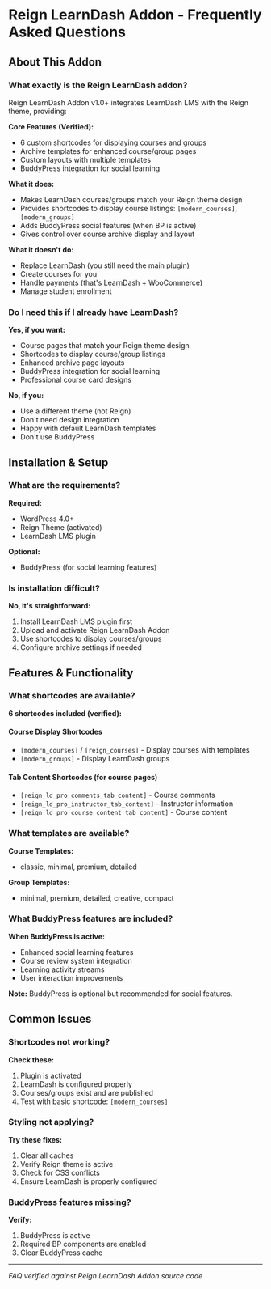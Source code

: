 # Reign LearnDash Addon - Frequently Asked Questions

## About This Addon

### What exactly is the Reign LearnDash addon?

Reign LearnDash Addon v1.0+ integrates LearnDash LMS with the Reign theme, providing:

**Core Features (Verified):**
- 6 custom shortcodes for displaying courses and groups
- Archive templates for enhanced course/group pages
- Custom layouts with multiple templates
- BuddyPress integration for social learning

**What it does:**
- Makes LearnDash courses/groups match your Reign theme design
- Provides shortcodes to display course listings: `[modern_courses]`, `[modern_groups]`
- Adds BuddyPress social features (when BP is active)
- Gives control over course archive display and layout

**What it doesn't do:**
- Replace LearnDash (you still need the main plugin)
- Create courses for you
- Handle payments (that's LearnDash + WooCommerce)
- Manage student enrollment

### Do I need this if I already have LearnDash?

**Yes, if you want:**
- Course pages that match your Reign theme design
- Shortcodes to display course/group listings
- Enhanced archive page layouts
- BuddyPress integration for social learning
- Professional course card designs

**No, if you:**
- Use a different theme (not Reign)
- Don't need design integration
- Happy with default LearnDash templates
- Don't use BuddyPress

## Installation & Setup

### What are the requirements?

**Required:**
- WordPress 4.0+
- Reign Theme (activated)
- LearnDash LMS plugin

**Optional:**
- BuddyPress (for social learning features)

### Is installation difficult?

**No, it's straightforward:**

1. Install LearnDash LMS plugin first
2. Upload and activate Reign LearnDash Addon
3. Use shortcodes to display courses/groups
4. Configure archive settings if needed

## Features & Functionality

### What shortcodes are available?

**6 shortcodes included (verified):**

#### Course Display Shortcodes
- `[modern_courses]` / `[reign_courses]` - Display courses with templates
- `[modern_groups]` - Display LearnDash groups

#### Tab Content Shortcodes (for course pages)
- `[reign_ld_pro_comments_tab_content]` - Course comments
- `[reign_ld_pro_instructor_tab_content]` - Instructor information
- `[reign_ld_pro_course_content_tab_content]` - Course content

### What templates are available?

**Course Templates:**
- classic, minimal, premium, detailed

**Group Templates:**
- minimal, premium, detailed, creative, compact

### What BuddyPress features are included?

**When BuddyPress is active:**
- Enhanced social learning features
- Course review system integration
- Learning activity streams
- User interaction improvements

**Note:** BuddyPress is optional but recommended for social features.

## Common Issues

### Shortcodes not working?

**Check these:**
1. Plugin is activated
2. LearnDash is configured properly
3. Courses/groups exist and are published
4. Test with basic shortcode: `[modern_courses]`

### Styling not applying?

**Try these fixes:**
1. Clear all caches
2. Verify Reign theme is active
3. Check for CSS conflicts
4. Ensure LearnDash is properly configured

### BuddyPress features missing?

**Verify:**
1. BuddyPress is active
2. Required BP components are enabled
3. Clear BuddyPress cache

---

*FAQ verified against Reign LearnDash Addon source code*